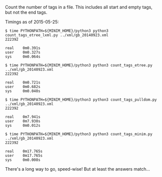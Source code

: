 Count the number of tags in a file. This includes all start and empty tags, but
not the end tags.

Timings as of 2015-05-25:

```
$ time PYTHONPATH=${MINIM_HOME}/python3 python3 count_tags_etree_lxml.py ../xml/gb_20140923.xml
222392

real    0m0.391s
user    0m0.327s
sys     0m0.064s

$ time PYTHONPATH=${MINIM_HOME}/python3 python3 count_tags_etree.py ../xml/gb_20140923.xml
222392

real    0m0.721s
user    0m0.682s
sys     0m0.040s

$ time PYTHONPATH=${MINIM_HOME}/python3 python3 count_tags_pulldom.py ../xml/gb_20140923.xml
222392

real    0m7.941s
user    0m7.930s
sys     0m0.012s

$ time PYTHONPATH=${MINIM_HOME}/python3 python3 count_tags_minim.py ../xml/gb_20140923.xml
222392

real    0m17.765s
user    0m17.765s
sys     0m0.008s
```

There's a long way to go, speed-wise!  But at least the answers match...
